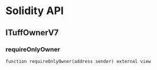 # Solidity API

## ITuffOwnerV7








### requireOnlyOwner

```solidity
function requireOnlyOwner(address sender) external view
```








